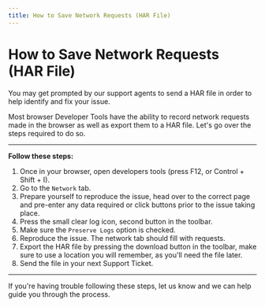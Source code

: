 ```yaml
---
title: How to Save Network Requests (HAR File)
---
```


# How to Save Network Requests (HAR File)

You may get prompted by our support agents to send a HAR file in order to help identify and fix your issue.

Most browser Developer Tools have the ability to record network requests made in the browser as well as export them to a HAR file. Let's go over the steps required to do so.

* * *

**Follow these steps:**

1. Once in your browser, open developers tools (press F12, or Control + Shift + I).
2. Go to the `Network` tab.
3. Prepare yourself to reproduce the issue, head over to the correct page and pre-enter any data required or click buttons prior to the issue taking place.
4. Press the small clear log icon, second button in the toolbar.
5. Make sure the `Preserve Logs` option is checked.
6. Reproduce the issue. The network tab should fill with requests.
7. Export the HAR file by pressing the download button in the toolbar, make sure to use a location you will remember, as you'll need the file later.
8. Send the file in your next Support Ticket.

* * *

If you're having trouble following these steps, let us know and we can help guide you through the process.
